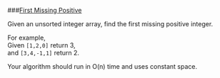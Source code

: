 ###[First Missing Positive](http://leetcode.com/onlinejudge#question_41)

Given an unsorted integer array, find the first missing positive integer.

For example,  
Given `[1,2,0]` return 3,  
and `[3,4,-1,1]` return 2.

Your algorithm should run in O(n) time and uses constant space.